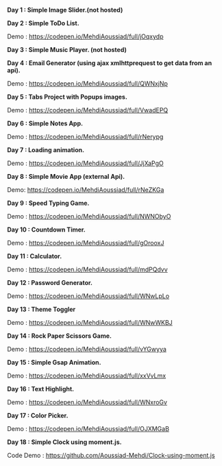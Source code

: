 **Day 1 : Simple Image Slider.(not hosted)**

**Day 2 : Simple ToDo List.**

Demo : https://codepen.io/MehdiAoussiad/full/jOqxydp

**Day 3 : Simple Music Player. (not hosted)**

**Day 4 : Email Generator (using ajax xmlhttprequest to get data from an api).**

Demo : https://codepen.io/MehdiAoussiad/full/QWNxjNp

**Day 5 : Tabs Project with Popups images.**

Demo : https://codepen.io/MehdiAoussiad/full/VwadEPQ

**Day 6 : Simple Notes App.**

Demo : https://codepen.io/MehdiAoussiad/full/rNerypg

**Day 7 : Loading animation.**

Demo : https://codepen.io/MehdiAoussiad/full/JjXaPgO

**Day 8 : Simple Movie App (external Api).**

Demo: https://codepen.io/MehdiAoussiad/full/rNeZKGa

**Day 9 : Speed Typing Game.**

Demo : https://codepen.io/MehdiAoussiad/full/NWNObyO

**Day 10 : Countdown Timer.**

Demo : https://codepen.io/MehdiAoussiad/full/gOrooxJ

**Day 11 : Calculator.**

Demo : https://codepen.io/MehdiAoussiad/full/mdPQdvv

**Day 12 : Password Generator.**

Demo : https://codepen.io/MehdiAoussiad/full/WNwLpLo

**Day 13 : Theme Toggler**

Demo : https://codepen.io/MehdiAoussiad/full/WNwWKBJ

**Day 14 : Rock Paper Scissors Game.**

Demo : https://codepen.io/MehdiAoussiad/full/vYGwyya

**Day 15 : Simple Gsap Animation.**

Demo : https://codepen.io/MehdiAoussiad/full/xxVvLmx

**Day 16 : Text Highlight.**

Demo : https://codepen.io/MehdiAoussiad/full/WNxroGv

**Day 17 : Color Picker.**

Demo : https://codepen.io/MehdiAoussiad/full/OJXMGaB

**Day 18 : Simple Clock using moment.js.**

Code Demo : https://github.com/Aoussiad-Mehdi/Clock-using-moment.js